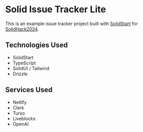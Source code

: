 # Solid Issue Tracker Lite

This is an example issue tracker project built with [SolidStart](https://start.solidjs.com) for [SolidHack2024](https://hack.solidjs.com/).

## Technologies Used

- SolidStart
- TypeScript
- SolidUI / Tailwind
- Drizzle

## Services Used

- Netlify
- Clerk
- Turso
- Liveblocks
- OpenAI
